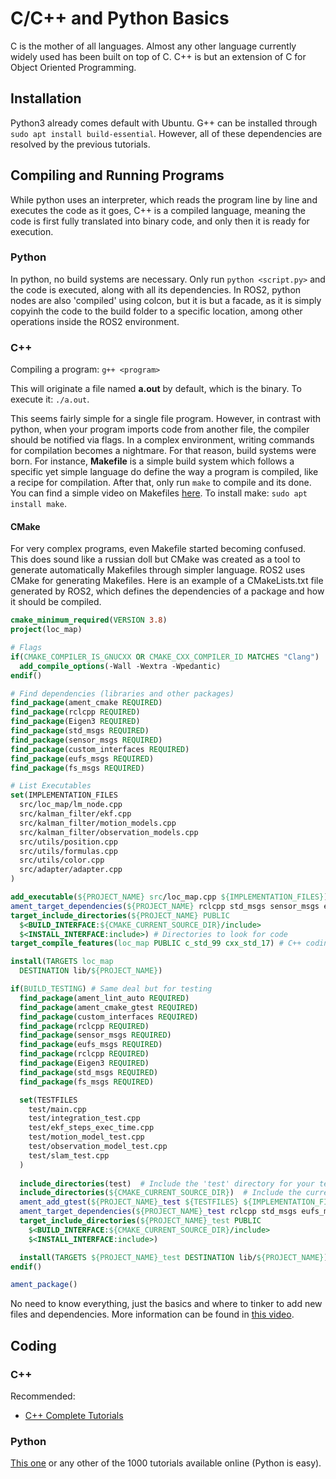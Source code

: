 # C/C++ and Python Basics

C is the mother of all languages. Almost any other language currently widely used has been built on top of C. C++ is but an extension of C for Object Oriented Programming.


## Installation

Python3 already comes default with Ubuntu. G++ can be installed through ```sudo apt install build-essential```. However, all of these dependencies are resolved by the previous tutorials.

## Compiling and Running Programs

While python uses an interpreter, which reads the program line by line and executes the code as it goes, C++ is a compiled language, meaning the code is first fully translated into binary code, and only then it is ready for execution.

### Python

In python, no build systems are necessary. Only run ```python <script.py>``` and the code is executed, along with all its dependencies. In ROS2, python nodes are also 'compiled' using colcon, but it is but a facade, as it is simply copyinh the code to the build folder to a specific location, among other operations inside the ROS2 environment.

### C++

Compiling a program: ```g++ <program>```

This will originate a file named **a.out** by default, which is the binary. To execute it: ```./a.out```.

This seems fairly simple for a single file program. However, in contrast with python, when your program imports code from another file, the compiler should be notified via flags. In a complex environment, writing commands for compilation becomes a nightmare. For that reason, build systems were born. For instance, **Makefile** is a simple build system which follows a specific yet simple language do define the way a program is compiled, like a recipe for compilation. After that, only run ```make``` to compile and its done. You can find a simple video on Makefiles [here](https://www.youtube.com/watch?v=_r7i5X0rXJk). To install make: ```sudo apt install make```.

#### CMake

For very complex programs, even Makefile started becoming confused. This does sound like a russian doll but CMake was created as a tool to generate automatically Makefiles through simpler language. ROS2 uses CMake for generating Makefiles. Here is an example of a CMakeLists.txt file generated by ROS2, which defines the dependencies of a package and how it should be compiled.

```cmake
cmake_minimum_required(VERSION 3.8)
project(loc_map)

# Flags
if(CMAKE_COMPILER_IS_GNUCXX OR CMAKE_CXX_COMPILER_ID MATCHES "Clang")
  add_compile_options(-Wall -Wextra -Wpedantic)
endif()

# Find dependencies (libraries and other packages)
find_package(ament_cmake REQUIRED)
find_package(rclcpp REQUIRED)
find_package(Eigen3 REQUIRED)
find_package(std_msgs REQUIRED)
find_package(sensor_msgs REQUIRED)
find_package(custom_interfaces REQUIRED)
find_package(eufs_msgs REQUIRED)
find_package(fs_msgs REQUIRED)

# List Executables
set(IMPLEMENTATION_FILES 
  src/loc_map/lm_node.cpp
  src/kalman_filter/ekf.cpp
  src/kalman_filter/motion_models.cpp
  src/kalman_filter/observation_models.cpp
  src/utils/position.cpp
  src/utils/formulas.cpp
  src/utils/color.cpp
  src/adapter/adapter.cpp
)

add_executable(${PROJECT_NAME} src/loc_map.cpp ${IMPLEMENTATION_FILES}) # Add them all at once
ament_target_dependencies(${PROJECT_NAME} rclcpp std_msgs sensor_msgs eufs_msgs fs_msgs custom_interfaces Eigen3) # Define dependencies again
target_include_directories(${PROJECT_NAME} PUBLIC
  $<BUILD_INTERFACE:${CMAKE_CURRENT_SOURCE_DIR}/include>
  $<INSTALL_INTERFACE:include>) # Directories to look for code
target_compile_features(loc_map PUBLIC c_std_99 cxx_std_17) # C++ coding standards

install(TARGETS loc_map
  DESTINATION lib/${PROJECT_NAME})

if(BUILD_TESTING) # Same deal but for testing
  find_package(ament_lint_auto REQUIRED)
  find_package(ament_cmake_gtest REQUIRED)
  find_package(custom_interfaces REQUIRED)
  find_package(rclcpp REQUIRED)
  find_package(sensor_msgs REQUIRED)
  find_package(eufs_msgs REQUIRED)
  find_package(rclcpp REQUIRED)
  find_package(Eigen3 REQUIRED)
  find_package(std_msgs REQUIRED)
  find_package(fs_msgs REQUIRED)

  set(TESTFILES 
    test/main.cpp
    test/integration_test.cpp
    test/ekf_steps_exec_time.cpp
    test/motion_model_test.cpp
    test/observation_model_test.cpp
    test/slam_test.cpp
  )
  
  include_directories(test)  # Include the 'test' directory for your test targets
  include_directories(${CMAKE_CURRENT_SOURCE_DIR})  # Include the current source directory
  ament_add_gtest(${PROJECT_NAME}_test ${TESTFILES} ${IMPLEMENTATION_FILES})
  ament_target_dependencies(${PROJECT_NAME}_test rclcpp std_msgs eufs_msgs sensor_msgs fs_msgs custom_interfaces)
  target_include_directories(${PROJECT_NAME}_test PUBLIC
    $<BUILD_INTERFACE:${CMAKE_CURRENT_SOURCE_DIR}/include>
    $<INSTALL_INTERFACE:include>)

  install(TARGETS ${PROJECT_NAME}_test DESTINATION lib/${PROJECT_NAME})
endif()

ament_package()
```

No need to know everything, just the basics and where to tinker to add new files and dependencies. More information can be found in [this video](https://www.youtube.com/watch?v=ffwB60oKr-w&list=PL8i3OhJb4FNV10aIZ8oF0AA46HgA2ed8g).

## Coding

### C++

Recommended:
- [C++ Complete Tutorials](https://www.youtube.com/watch?v=18c3MTX0PK0&list=PLlrATfBNZ98dudnM48yfGUldqGD0S4FFb)

### Python

[This one](https://www.youtube.com/watch?v=_uQrJ0TkZlc) or any other of the 1000 tutorials available online (Python is easy).